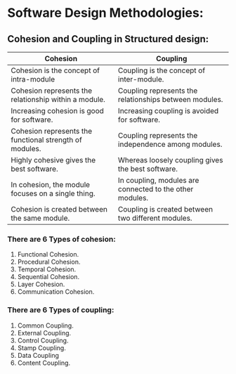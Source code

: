 # Software Design Methodologies:

## Cohesion and Coupling in Structured design:

| Cohesion | Coupling |
| ----- | ----- |
| Cohesion is the concept of intra-module | Coupling is the concept of inter-module. |
|Cohesion represents the relationship within a module. | Coupling represents the relationships between modules. |
| Increasing cohesion is good for software. | Increasing coupling is avoided for software. |
| Cohesion represents the functional strength of modules. | Coupling represents the independence among modules. |
| Highly cohesive gives the best software. | Whereas loosely coupling gives the best software. |
| In cohesion, the module focuses on a single thing. | In coupling, modules are connected to the other modules. |
| Cohesion is created between the same module. | Coupling is created between  two different modules. |

### There are 6 Types of cohesion:
1) Functional Cohesion.
2) Procedural Cohesion. 
3) Temporal Cohesion.
4) Sequential Cohesion.
5) Layer Cohesion.
6) Communication Cohesion.

### There are 6 Types of coupling:
1) Common Coupling.
2) External Coupling. 
3) Control Coupling.
4) Stamp Coupling.
5) Data Coupling
6) Content Coupling.